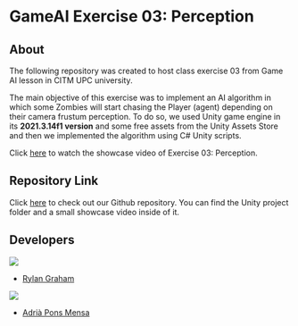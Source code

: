# GameAI Exercise 03: Perception
## About
The following repository was created to host class exercise 03 from Game AI lesson in CITM UPC university.

The main objective of this exercise was to implement an AI algorithm in which some Zombies will start chasing the Player (agent) depending on their camera frustum perception. To do so, we used Unity game engine in its **2021.3.14f1 version** and some free assets from the Unity Assets Store and then we implemented the algorithm using C# Unity scripts.

Click [here]() to watch the showcase video of Exercise 03: Perception.

## Repository Link
Click [here](https://github.com/RylanJGraham/GameAI_Exercise3_Perception) to check out our Github repository. You can find the Unity project folder and a small showcase video inside of it.


## Developers
![](https://raw.githubusercontent.com/Historn/PinBall_Game/master/TeamPhotos/rylangraham.jpg)
 - [Rylan Graham](https://github.com/RylanJGraham)

 ![](https://raw.githubusercontent.com/Historn/PinBall_Game/master/TeamPhotos/adriapons.jpg)
 - [Adrià Pons Mensa](https://github.com/AdriaPm)
